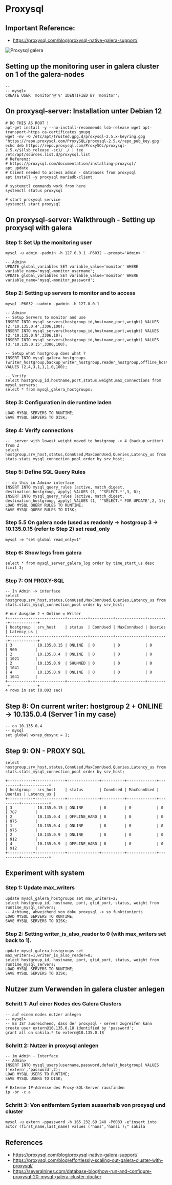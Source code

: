 # Proxysql 

## Important Reference:

  * https://proxysql.com/blog/proxysql-native-galera-support/

![Proxysql galera](https://proxysql.com/wp-content/uploads/2019/03/galera_cluster_native_support_in_proxysql.png)


## Setting up the monitoring user in galera cluster on 1 of the galera-nodes 

```
-- 
-- mysql>
CREATE USER 'monitor'@'%' IDENTIFIED BY 'monitor';
```


## On proxysql-server: Installation unter Debian 12 

```
# DO THIS AS ROOT ! 
apt-get install -y --no-install-recommends lsb-release wget apt-transport-https ca-certificates gnupg
wget -nv -O /etc/apt/trusted.gpg.d/proxysql-2.5.x-keyring.gpg 'https://repo.proxysql.com/ProxySQL/proxysql-2.5.x/repo_pub_key.gpg'
echo deb https://repo.proxysql.com/ProxySQL/proxysql-2.5.x/$(lsb_release -sc)/ ./ | tee /etc/apt/sources.list.d/proxysql.list
# Referenz:
# https://proxysql.com/documentation/installing-proxysql/
apt update
# Client needed to access admin - databases from proxysql 
apt install -y proxysql mariadb-client 
```

```
# systemctl commands work from here
systemctl status proxysql
```

```
# start proxysql service
systemctl start proxysql
```


## On proxysql-server: Walkthrough - Setting up proxysql with galera 

### Step 1: Set Up the monitoring user

```
mysql -u admin -padmin -h 127.0.0.1 -P6032 --prompt='Admin> '
```

```
-- Admin>
UPDATE global_variables SET variable_value='monitor' WHERE variable_name='mysql-monitor_username';
UPDATE global_variables SET variable_value='monitor' WHERE variable_name='mysql-monitor_password';
```

### Step 2: Setting up servers to monitor and to access 

```
mysql -P6032 -uadmin -padmin -h 127.0.0.1
```

```
-- Admin>
-- Setup Servers to monitor and use 
INSERT INTO mysql_servers(hostgroup_id,hostname,port,weight) VALUES (2,'10.135.0.4',3306,100);
INSERT INTO mysql_servers(hostgroup_id,hostname,port,weight) VALUES (2,'10.135.0.9',3306,10);
INSERT INTO mysql_servers(hostgroup_id,hostname,port,weight) VALUES (3,'10.135.0.15',3306,100);
```

```
-- Setup what hostgroup does what ?
INSERT INTO mysql_galera_hostgroups (writer_hostgroup,backup_writer_hostgroup,reader_hostgroup,offline_hostgroup,active,max_writers,writer_is_also_reader,max_transactions_behind) 
VALUES (2,4,3,1,1,1,0,100);
```

```
-- Verify
select hostgroup_id,hostname,port,status,weight,max_connections from mysql_servers;
select * from mysql_galera_hostgroups;
```

### Step 3: Configuration in die runtime laden

```
LOAD MYSQL SERVERS TO RUNTIME;
SAVE MYSQL SERVERS TO DISK;
```

### Step 4: Verify connections 

```
--  server with lowest weight moved to hostgroup -> 4 (backup_writer) from 2
select hostgroup,srv_host,status,ConnUsed,MaxConnUsed,Queries,Latency_us from stats.stats_mysql_connection_pool order by srv_host;
```

### Step 5: Define SQL Query Rules 

```
-- do this in Admin> interface 
INSERT INTO mysql_query_rules (active, match_digest, destination_hostgroup, apply) VALUES (1, '^SELECT.*',3, 0);
INSERT INTO mysql_query_rules (active, match_digest, destination_hostgroup, apply) VALUES (1, '^SELECT.* FOR UPDATE',2, 1);
LOAD MYSQL QUERY RULES TO RUNTIME;
SAVE MYSQL QUERY RULES TO DISK;

```

### Step 5.5 On galera node (used as readonly -> hostgroup 3 -> 10.135.0.15 (refer to Step 2) set read_only 

```
mysql -e "set global read_only=1"
```

### Step 6: Show logs from galera 

```
select * from mysql_server_galera_log order by time_start_us desc limit 3;
```

### Step 7: ON PROXY-SQL 

```
-- In Admin -> interface 
select hostgroup,srv_host,status,ConnUsed,MaxConnUsed,Queries,Latency_us from stats.stats_mysql_connection_pool order by srv_host;
```

```
# nur Ausgabe 2 + Online = Writer  
+-----------+-------------+---------+----------+-------------+---------+------------+
| hostgroup | srv_host    | status  | ConnUsed | MaxConnUsed | Queries | Latency_us |
+-----------+-------------+---------+----------+-------------+---------+------------+
| 3         | 10.135.0.15 | ONLINE  | 0        | 0           | 0       | 900        |
| 2         | 10.135.0.4  | ONLINE  | 0        | 0           | 0       | 1021       |
| 2         | 10.135.0.9  | SHUNNED | 0        | 0           | 0       | 1041       |
| 4         | 10.135.0.9  | ONLINE  | 0        | 0           | 0       | 1041       |
+-----------+-------------+---------+----------+-------------+---------+------------+
4 rows in set (0.003 sec)
```

## Step 8: On current writer: hostgroup 2 + ONLINE -> 10.135.0.4 (Server 1 in my case) 

```
-- on 10.135.0.4
-- mysql
set global wsrep_desync = 1;
```

## Step 9: ON - PROXY SQL 

```
select hostgroup,srv_host,status,ConnUsed,MaxConnUsed,Queries,Latency_us from stats.stats_mysql_connection_pool order by srv_host;
```

```
+-----------+-------------+--------------+----------+-------------+---------+------------+
| hostgroup | srv_host    | status       | ConnUsed | MaxConnUsed | Queries | Latency_us |
+-----------+-------------+--------------+----------+-------------+---------+------------+
| 3         | 10.135.0.15 | ONLINE       | 0        | 0           | 0       | 787        |
| 2         | 10.135.0.4  | OFFLINE_HARD | 0        | 0           | 0       | 975        |
| 1         | 10.135.0.4  | ONLINE       | 0        | 0           | 0       | 975        |
| 2         | 10.135.0.9  | ONLINE       | 0        | 0           | 0       | 912        |
| 4         | 10.135.0.9  | OFFLINE_HARD | 0        | 0           | 0       | 912        |
+-----------+-------------+--------------+----------+-------------+---------+------------+
```

## Experiment with system 

### Step 1: Update max_writers 

```
update mysql_galera_hostgroups set max_writers=2;
select hostgroup_id, hostname, port, gtid_port, status, weight from runtime_mysql_servers;
-- Achtung, abweichend von doku proxysql -> so funktionierts 
LOAD MYSQL SERVERS TO RUNTIME;
SAVE MYSQL SERVERS TO DISK;
```

### Step 2: Setting writer_is_also_reader to 0 (with max_writers set back to 1).

```
update mysql_galera_hostgroups set max_writers=1,writer_is_also_reader=0;
select hostgroup_id, hostname, port, gtid_port, status, weight from runtime_mysql_servers;
LOAD MYSQL SERVERS TO RUNTIME;
SAVE MYSQL SERVERS TO DISK;
```

## Nutzer zum Verwenden in galera cluster anlegen 

### Schritt 1: Auf einer Nodes des Galera Clusters 

```
-- auf einem nodes nutzer anlegen
-- mysql>
-- ES IST ausreichend, dass der proxysql - server zugreifen kann 
create user extern@10.135.0.18 identified by 'password';
grant all on sakila.* to extern@10.135.0.18
```

### Schritt 2: Nutzer in proxysql anlegen 

```
-- im Admin - Interface
-- Admin>
INSERT INTO mysql_users(username,password,default_hostgroup) VALUES ('extern','password',2);
LOAD MYSQL USERS TO RUNTIME;
SAVE MYSQL USERS TO DISK;
```

```
# Externe IP-Adresse des Proxy-SQL-Server rausfinden
ip -br -c a
```

### Schritt 3: Von entferntem System ausserhalb von proxysql und cluster 

```
mysql -u extern -ppassword -h 165.232.69.248 -P6033 -e"insert into actor (first_name,last_name) values ('hans','hansi');" sakila
```


## References

  * https://proxysql.com/blog/proxysql-native-galera-support/
  * https://proxysql.com/blog/effortlessly-scaling-out-galera-cluster-with-proxysql/
  * https://severalnines.com/database-blog/how-run-and-configure-proxysql-20-mysql-galera-cluster-docker
